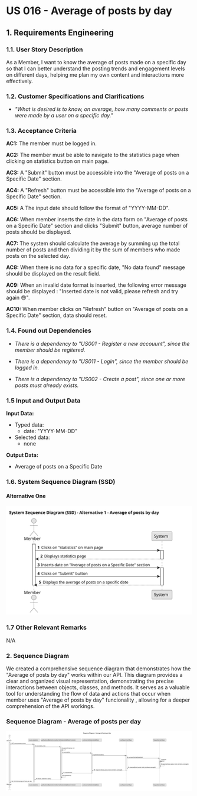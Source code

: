 # US 016 - Average of posts by day

## 1. Requirements Engineering

### 1.1. User Story Description

As a Member,
I want to know the average of posts made on a specific day so that I can better understand the posting trends and engagement levels on different days, helping me plan my own content and interactions more effectively.

### 1.2. Customer Specifications and Clarifications

- _"What is desired is to know, on average, how many comments or posts were made by a user on a specific day."_


### 1.3. Acceptance Criteria

**AC1:** The member must be logged in.

**AC2:** The member must be able to navigate to the statistics page when clicking on statistics button on main page.

**AC3:** A "Submit" button must be accessible into the "Average of posts on a Specific Date" section.

**AC4:** A "Refresh" button must be accessible into the "Average of posts on a Specific Date" section.

**AC5:** A The input date should follow the format of "YYYY-MM-DD".

**AC6:** When member inserts the date in the data form on "Average of posts on a Specific Date" section and clicks "Submit" button, average number of posts should be displayed.

**AC7:** The system should calculate the average by summing up the total number of posts and then dividing it by the sum of members who made posts on the selected day.

**AC8:** When there is no data for a specific date, "No data found" message should be displayed on the result field.

**AC9:** When an invalid date format is inserted, the following error message should be displayed : "Inserted date is not valid, please refresh and try again 😎".

**AC10:** When member clicks on "Refresh" button on "Average of posts on a Specific Date" section, data should reset.

### 1.4. Found out Dependencies

- _There is a dependency to "US001 - Register a new accouunt", since the member should be regitered._

- _There is a dependency to "US011 - Login", since the member should be logged in._

- _There is a dependency to "US002 - Create a post", since one or more posts must already exists._

### 1.5 Input and Output Data

**Input Data:**

- Typed data:
  - date: "YYYY-MM-DD"
- Selected data:
  - none

**Output Data:**

- Average of posts on a Specific Date

### 1.6. System Sequence Diagram (SSD)

#### Alternative One

![System Sequence Diagram - Sort posts by New](./svg/us016-ssd-alternative-1.svg)

### 1.7 Other Relevant Remarks

N/A

### 2. Sequence Diagram

We created a comprehensive sequence diagram that demonstrates how the "Average of posts by day" works within our API. This diagram provides a clear and organized visual representation, demonstrating the precise interactions between objects, classes, and methods. It serves as a valuable tool for understanding the flow of data and actions that occur when member uses "Average of posts by day" funcionality , allowing for a deeper comprehension of the API workings.

### Sequence Diagram - Average of posts per day

![Sequence Diagram - Average of posts per day](../03.sequence-diagram/us016-sd-averagePosts.svg)